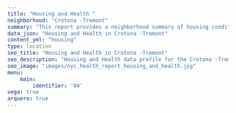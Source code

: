 ```yaml
---
title: "Housing and Health "
neighborhood: "Crotona -Tremont"
summary: "This report provides a neighborhood summary of housing conditions and related health outcomes. It also describes population characteristics that can increase vulnerability to housing hazards."
data_json: "Housing and Health in Crotona -Tremont"
content_yml: "housing"
type: location
seo_title: "Housing and Health in Crotona -Tremont"
seo_description: "Housing and Health data profile for the Crotona -Tremont neighborhood of NYC."
seo_image: "images/nyc_health_report_housing_and_health.jpg"
menu:
    main:
        identifier: '04'
vega: true
arquero: true
---
```

